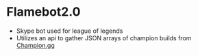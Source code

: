 # Flamebot2.0
<ul>
  <li>Skype bot used for league of legends</li>
  <li>Utilizes an api to gather JSON arrays of champion builds from <a href="www.Champion.gg" target="blank">Champion.gg</a></li>
</ul>
